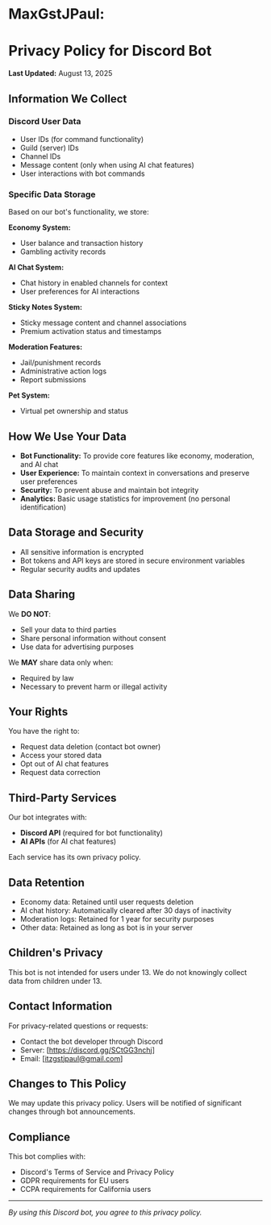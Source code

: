 # MaxGstJPaul:

# Privacy Policy for Discord Bot

**Last Updated:** August 13, 2025

## Information We Collect

### Discord User Data
- User IDs (for command functionality)
- Guild (server) IDs
- Channel IDs
- Message content (only when using AI chat features)
- User interactions with bot commands

### Specific Data Storage
Based on our bot's functionality, we store:

**Economy System:**
- User balance and transaction history
- Gambling activity records

**AI Chat System:**
- Chat history in enabled channels for context
- User preferences for AI interactions

**Sticky Notes System:**
- Sticky message content and channel associations
- Premium activation status and timestamps

**Moderation Features:**
- Jail/punishment records
- Administrative action logs
- Report submissions

**Pet System:**
- Virtual pet ownership and status

## How We Use Your Data

- **Bot Functionality:** To provide core features like economy, moderation, and AI chat
- **User Experience:** To maintain context in conversations and preserve user preferences
- **Security:** To prevent abuse and maintain bot integrity
- **Analytics:** Basic usage statistics for improvement (no personal identification)

## Data Storage and Security

- All sensitive information is encrypted
- Bot tokens and API keys are stored in secure environment variables
- Regular security audits and updates

## Data Sharing

We **DO NOT**:
- Sell your data to third parties
- Share personal information without consent
- Use data for advertising purposes

We **MAY** share data only when:
- Required by law
- Necessary to prevent harm or illegal activity

## Your Rights

You have the right to:
- Request data deletion (contact bot owner)
- Access your stored data
- Opt out of AI chat features
- Request data correction

## Third-Party Services

Our bot integrates with:
- **Discord API** (required for bot functionality)
- **AI APIs** (for AI chat features)

Each service has its own privacy policy.

## Data Retention

- Economy data: Retained until user requests deletion
- AI chat history: Automatically cleared after 30 days of inactivity
- Moderation logs: Retained for 1 year for security purposes
- Other data: Retained as long as bot is in your server

## Children's Privacy

This bot is not intended for users under 13. We do not knowingly collect data from children under 13.

## Contact Information

For privacy-related questions or requests:
- Contact the bot developer through Discord
- Server: [https://discord.gg/SCtGG3nchj]
- Email: [itzgstjpaul@gmail.com]

## Changes to This Policy

We may update this privacy policy. Users will be notified of significant changes through bot announcements.

## Compliance

This bot complies with:
- Discord's Terms of Service and Privacy Policy
- GDPR requirements for EU users
- CCPA requirements for California users

---

*By using this Discord bot, you agree to this privacy policy.*
